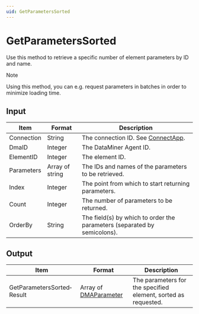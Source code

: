 ```yaml
---
uid: GetParametersSorted
---
```


# GetParametersSorted

Use this method to retrieve a specific number of element parameters by ID and name.

> [!NOTE]
> Using this method, you can e.g. request parameters in batches in order to minimize loading time.

## Input

| Item       | Format          | Description                                                                      |
|------------|-----------------|----------------------------------------------------------------------------------|
| Connection | String          | The connection ID. See [ConnectApp](xref:ConnectApp). |
| DmaID      | Integer         | The DataMiner Agent ID.                                                          |
| ElementID  | Integer         | The element ID.                                                                  |
| Parameters | Array of string | The IDs and names of the parameters to be retrieved.                             |
| Index      | Integer         | The point from which to start returning parameters.                              |
| Count      | Integer         | The number of parameters to be returned.                                         |
| OrderBy    | String          | The field(s) by which to order the parameters (separated by semicolons).         |

## Output

| Item | Format | Description |
|--|--|--|
| GetParametersSorted­Result | Array of [DMAParameter](xref:DMAParameter) | The parameters for the specified element, sorted as requested. |
